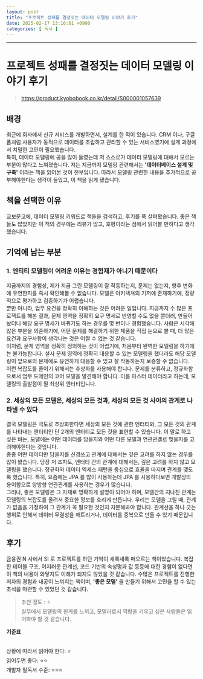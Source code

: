 ```yaml
---
layout: post
title: "프로젝트 성패를 결정짓는 데이터 모델링 이야기 후기"
date: 2025-02-17 13:16:01 +0900
categories: [ 독서 ]
---
```


---

# 프로젝트 성패를 결정짓는 데이터 모델링 이야기 후기

> https://product.kyobobook.co.kr/detail/S000001057639

## 배경

최근에 회사에서 신규 서비스를 개발하면서, 설계를 한 적이 있습니다. CRM 이나, 구글폼처럼 사용자가 동적으로 데이터를 조립하고 관리할 수 있는 서비스였기에 설계 과정에서 치밀한 고민이 필요했습니다.
<br/> 특히, 데이터 모델링에 공을 많이 들였는데 저 스스로가 데이터 모델링에 대해서 모르는 부분이 많다고 느껴졌습니다. 저는 지금까지 모델링 관련해서는 **'데이터베이스 설계 및 구축'** 이라는 책을 읽어본 것이 전부입니다.
따라서 모델링 관련한 내용을 추가적으로 공부해야한다는 생각이 들었고, 이 책을 읽게 됐습니다.

## 책을 선택한 이유

교보문고에, 데이터 모델링 키워드로 책들을 검색하고, 후기를 쭉 살펴봤습니다. 좋은 책들도 많았지만 이 책의 경우에는 리뷰가 많고, 호평이라는 점에서 읽어볼 만하다고 생각했습니다.

## 기억에 남는 부분

### 1. 엔티티 모델링이 어려운 이유는 경험재가 아니기 때문이다

지금까지의 경험상, 제가 지금 그린 모델링이 잘 작동하는지, 문제는 없는지, 향후 변화에 유연한지를 즉시 확인해볼 수 없습니다. 모델은 아키텍쳐의 기저에 존재하기에, 정량적으로 평가하고 검증하기가 어렵습니다.
<br/> 뿐만 아니라, 업무 요건을 정확히 이해하는 것은 어려운 일입니다. 지금까지 수 많은 프로젝트를 해본 결과, 문제 영역을 정확히 요구 명세로 반영할 수도 없을 뿐더러, 만들어놨더니 해당 요구 명세가 바뀌기도 하는 경우를 몇 번이나 경험했습니다.
사람은 시각에 많은 부분을 의존하기에, 어떤 문제를 해결하기 위한 제품을 직접 눈으로 볼 때, 더 많은 요건과 요구사항이 생각나는 것은 어쩔 수 없는 것 같습니다.
<br/> 이처럼, 문제 영역을 정확히 정의하는 것이 어렵기에, 처음부터 완벽한 모델링을 하기에는 불가능합니다. 설사 문제 영역에 정확히 대응할 수 있는 모델링을 했더라도 해당 모델링이 앞으로의 문제에도 유연하게 대응할 수 있고 잘 작동하는지 보증할 수 없습니다.
<br/> 이런 복잡도를 줄이기 위해서는 추상화를 사용해야 합니다. 문제를 분류하고, 정규화함으로서 업무 도메인의 코어 모델을 발견해야 합니다. 이를 마스터 데이터라고 하는데, 모델링의 출발점이 될 최상위 엔터티입니다.

### 2. 세상의 모든 모델은, 세상의 모든 것과, 세상의 모든 것 사이의 관계로 나타낼 수 있다

결국 모델링은 극도로 추상화한다면 세상의 모든 것에 관한 엔터티와, 그 모든 것의 관계를 나타내는 엔터티인 단 2개의 엔터티로 모든 것을 표현할 수 있습니다. 이 말로 하고 싶은 바는, 모델에는 어떤 데이터를 담을지와 어떤 다른 모델과 연관관곌르 맺을지를 고려해야한다는 것입니다.
<br/> 종종 어떤 데이터만 담을지를 신경쓰고 관계에 대해서는 깊은 고려를 하지 않는 경우를 많이 봤습니다. 당장 저 조차도, 엔터티 간의 관계에 대해서는, 깊은 고려를 하지 않고 모델링을 했습니다. 정규화와 데이터 엑세스 패턴을 중심으로 효율을 따지며 관계를 맺도록 했습니다. 특히, 요즘에는 JPA 를 많이 사용하는데 JPA 를 사용하다보면 개발상의 용이함으로 양방향 연관관계를 사용하는 경우가 많습니다.
<br/> 그러나, 좋은 모델링은 그 자체로 명확하게 설명이 되어야 하며, 모델간의 지나친 관계는 모델링의 복잡도를 올려서 중요한 정보를 흐리게 만듭니다. 우리는 모델을 그릴 때, 관계가 없음을 가정하여 그 관계가 꼭 필요한 것인지 자문해봐야 합니다. 관계선을 하나 긋는 행위로 인해서 데이터 무결성을 깨트리거나, 데이터를 중복으로 만들 수 있기 때문입니다.

## 후기

금융권 N 사에서 SI 로 프로젝트를 하던 기억이 새록새록 떠오르는 책이었습니다. 복잡한 테이블 구조, 어지러운 관계선, 코드 기반의 속성명과 값 등등에 대한 경험이 없다면 이 책의 내용이 와닿지도 이해가 되지도 않았을 것 같습니다. 수많은 프로젝트를 진행한 저자의 경험과 내공이 느껴지는 책이며, **'좋은 모델'** 을 만들기 위해서 고민을 할 수 있는 초석을 마련할 수 있었던 것 같습니다.

> 추천 정도 : ⭐
> <br/> 실무에서 모델링의 한계를 느끼고, 모델러로서 역량을 키우고 싶은 사람들은 읽어봐야 할 것 같습니다.


**기준표**

<br><span>
상황에 따라서 읽어야 한다: ⭐
<br><span>
읽어두면 좋다: ⭐️⭐️
<br><span>
개발자 필독서 수준: ⭐️⭐️⭐️
